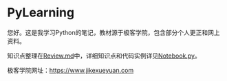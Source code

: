 # PyLearning
您好。这是我学习Python的笔记，教材源于极客学院，包含部分个人更正和网上资料。

知识点整理在[Review.md](Review.md)中，详细知识点和代码实例详见[Notebook.py](src\NoteBook.py)。

极客学院网址：https://www.jikexueyuan.com
